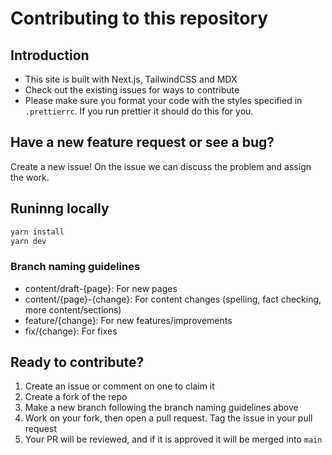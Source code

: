 # Contributing to this repository

## Introduction

- This site is built with Next.js, TailwindCSS and MDX
- Check out the existing issues for ways to contribute
- Please make sure you format your code with the styles specified in `.prettierrc`. If you run prettier it should do this for you.

## Have a new feature request or see a bug?

Create a new issue! On the issue we can discuss the problem and assign the work.

## Runinng locally

```bash
yarn install
yarn dev
```

### Branch naming guidelines

- content/draft-{page}: For new pages
- content/{page}-{change}: For content changes (spelling, fact checking, more content/sections)
- feature/{change}: For new features/improvements
- fix/{change}: For fixes

## Ready to contribute?

1. Create an issue or comment on one to claim it
2. Create a fork of the repo
3. Make a new branch following the branch naming guidelines above
4. Work on your fork, then open a pull request. Tag the issue in your pull request
5. Your PR will be reviewed, and if it is approved it will be merged into `main`
